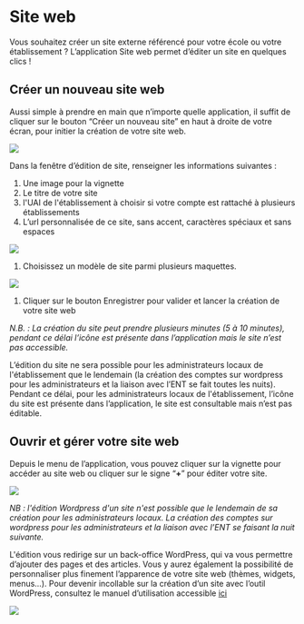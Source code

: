 # Site web

Vous souhaitez créer un site externe référencé pour votre école ou votre établissement ? L’application Site web permet d’éditer un site en quelques clics !

## Créer un nouveau site web <a href="creer-un-nouveau-site-web" id="creer-un-nouveau-site-web"></a>

Aussi simple à prendre en main que n’importe quelle application, il suffit de cliquer sur le bouton “Créer un nouveau site” en haut à droite de votre écran, pour initier la création de votre site web.

![](.gitbook/assets/neo-presentation.png)

Dans la fenêtre d’édition de site, renseigner les informations suivantes :‌

1. Une image pour la vignette
2. Le titre de votre site
3. l'UAI de l'établissement à choisir si votre compte est rattaché à plusieurs établissements
4. L’url personnalisée de ce site, sans accent, caractères spéciaux et sans espaces

![](.gitbook/assets/neo-formcrea1.png)

1. Choisissez un modèle de site parmi plusieurs maquettes.‌

![](.gitbook/assets/neo-formcrea3.png)

1. Cliquer sur le bouton Enregistrer pour valider et lancer la création de votre site web‌

_N.B. : La création du site peut prendre plusieurs minutes (5 à 10 minutes), pendant ce délai l’icône est présente dans l’application mais le site n’est pas accessible._

L’édition du site ne sera possible pour les administrateurs locaux de l'établissement que le lendemain (la création des comptes sur wordpress pour les administrateurs et la liaison avec l’ENT se fait toutes les nuits). Pendant ce délai, pour les administrateurs locaux de l'établissement, l’icône du site est présente dans l’application, le site est consultable mais n’est pas éditable.

## Ouvrir et gérer votre site web <a href="ouvrir-et-gerer-votre-site-web" id="ouvrir-et-gerer-votre-site-web"></a>

Depuis le menu de l’application, vous pouvez cliquer sur la vignette pour accéder au site web ou cliquer sur le signe “**+**” pour éditer votre site.‌

![](.gitbook/assets/neo-edit.png)

_NB : l'édition Wordpress d'un site n'est possible que le lendemain de sa création pour les administrateurs locaux. La création des comptes sur wordpress pour les administrateurs et la liaison avec l’ENT se faisant la nuit suivante._

L'édition vous redirige sur un back-office WordPress, qui va vous permettre d’ajouter des pages et des articles. Vous y aurez également la possibilité de personnaliser plus finement l’apparence de votre site web (thèmes, widgets, menus…). Pour devenir incollable sur la création d’un site avec l’outil WordPress, consultez le manuel d’utilisation accessible [ici](https://wordpress.com/fr/support/)​

![](.gitbook/assets/wordpress.png)
